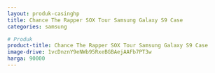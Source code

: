 ```yaml
---
layout: produk-casinghp
title: Chance The Rapper SOX Tour Samsung Galaxy S9 Case
categories: samsung

# Produk
product-title: Chance The Rapper SOX Tour Samsung Galaxy S9 Case
image-drive: 1vcDnznY9eNWb95RxeBGBAejAAFb7PT3w
harga: 90000
---
```

